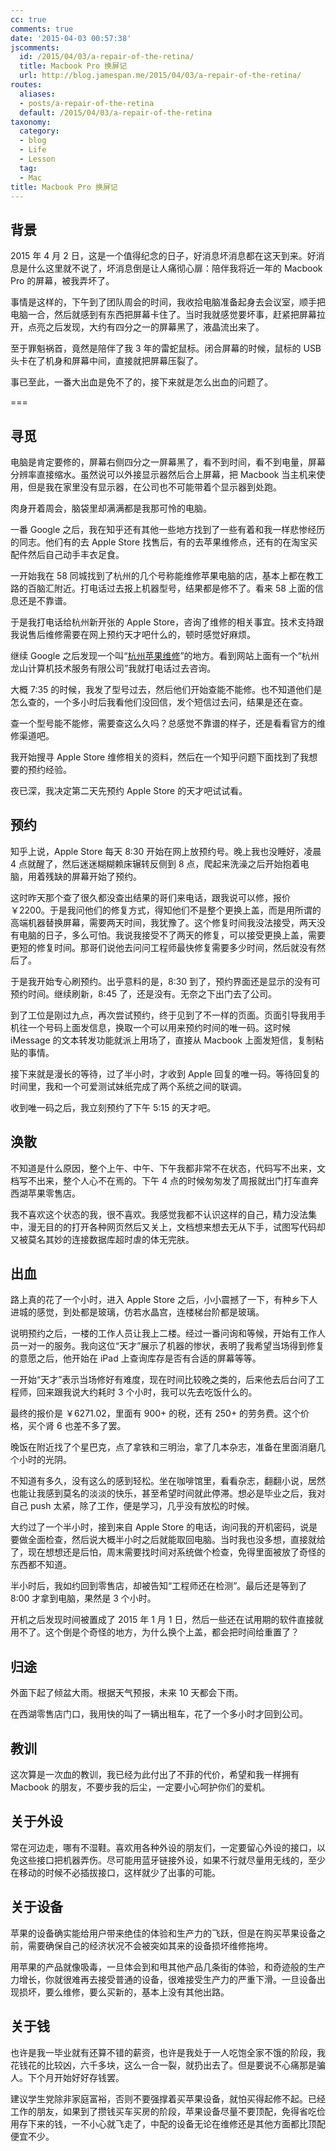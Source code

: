 ```yaml
---
cc: true
comments: true
date: '2015-04-03 00:57:38'
jscomments:
  id: /2015/04/03/a-repair-of-the-retina/
  title: Macbook Pro 换屏记
  url: http://blog.jamespan.me/2015/04/03/a-repair-of-the-retina/
routes:
  aliases:
  - posts/a-repair-of-the-retina
  default: /2015/04/03/a-repair-of-the-retina
taxonomy:
  category:
  - blog
  - Life
  - Lesson
  tag:
  - Mac
title: Macbook Pro 换屏记
---
```


## 背景 ##

2015 年 4 月 2 日，这是一个值得纪念的日子，好消息坏消息都在这天到来。好消息是什么这里就不说了，坏消息倒是让人痛彻心扉：陪伴我将近一年的 Macbook Pro 的屏幕，被我弄坏了。

事情是这样的，下午到了团队周会的时间，我收拾电脑准备起身去会议室，顺手把电脑一合，然后就感到有东西把屏幕卡住了。当时我就感觉要坏事，赶紧把屏幕拉开，点亮之后发现，大约有四分之一的屏幕黑了，液晶流出来了。

至于罪魁祸首，竟然是陪伴了我 3 年的雷蛇鼠标。闭合屏幕的时候，鼠标的 USB 头卡在了机身和屏幕中间，直接就把屏幕压裂了。

事已至此，一番大出血是免不了的，接下来就是怎么出血的问题了。

===



## 寻觅 ##

电脑是肯定要修的，屏幕右侧四分之一屏幕黑了，看不到时间，看不到电量，屏幕分辨率直接缩水。虽然说可以外接显示器然后合上屏幕，把 Macbook 当主机来使用，但是我在家里没有显示器，在公司也不可能带着个显示器到处跑。

肉身开着周会，脑袋里却满满都是我那可怜的电脑。

一番 Google 之后，我在知乎还有其他一些地方找到了一些有着和我一样悲惨经历的同志。他们有的去 Apple Store 找售后，有的去苹果维修点，还有的在淘宝买配件然后自己动手丰衣足食。

一开始我在 58 同城找到了杭州的几个号称能维修苹果电脑的店，基本上都在教工路的百脑汇附近。打电话过去报上机器型号，结果都是修不了。看来 58 上面的信息还是不靠谱。

于是我打电话给杭州新开张的 Apple Store，咨询了维修的相关事宜。技术支持跟我说售后维修需要在网上预约天才吧什么的，顿时感觉好麻烦。

继续 Google 之后发现一个叫“[杭州苹果维修][1]”的地方。看到网站上面有一个“杭州龙山计算机技术服务有限公司”我就打电话过去咨询。

大概 7:35 的时候，我发了型号过去，然后他们开始查能不能修。也不知道他们是怎么查的，一个多小时后我看他们没回信，发个短信过去问，结果是还在查。

查一个型号能不能修，需要查这么久吗？总感觉不靠谱的样子，还是看看官方的维修渠道吧。

我开始搜寻 Apple Store 维修相关的资料，然后在一个知乎问题下面找到了我想要的预约经验。

夜已深，我决定第二天先预约 Apple Store 的天才吧试试看。

## 预约 ##

知乎上说，Apple Store 每天 8:30 开始在网上放预约号。晚上我也没睡好，凌晨 4 点就醒了，然后迷迷糊糊赖床辗转反侧到 8 点，爬起来洗澡之后开始抱着电脑，用着残缺的屏幕开始了预约。

这时昨天那个查了很久都没查出结果的哥们来电话，跟我说可以修，报价 ￥2200。于是我问他们的修复方式，得知他们不是整个更换上盖，而是用所谓的高端机器替换屏幕，需要两天时间，我犹豫了。这个修复时间我没法接受，两天没有电脑的日子，多么可怕。我说我接受不了两天的修复，可以接受更换上盖，需要更短的修复时间。那哥们说他去问问工程师最快修复需要多少时间，然后就没有然后了。

于是我开始专心刷预约。出乎意料的是，8:30 到了，预约界面还是显示的没有可预约时间。继续刷新，8:45 了，还是没有。无奈之下出门去了公司。

到了工位是刚过九点，再次尝试预约，终于见到了不一样的页面。页面引导我用手机往一个号码上面发信息，换取一个可以用来预约时间的唯一码。这时候 iMessage 的文本转发功能就派上用场了，直接从 Macbook 上面发短信，复制粘贴的事情。

接下来就是漫长的等待，过了半小时，才收到 Apple 回复的唯一码。等待回复的时间里，我和一个可爱测试妹纸完成了两个系统之间的联调。

收到唯一码之后，我立刻预约了下午 5:15 的天才吧。

## 涣散 ##

不知道是什么原因，整个上午、中午、下午我都非常不在状态，代码写不出来，文档写不出来，整个人心不在焉的。下午 4 点的时候匆匆发了周报就出门打车直奔西湖苹果零售店。

我不喜欢这个状态的我，很不喜欢。我感觉我都不认识这样的自己，精力没法集中，漫无目的的打开各种网页然后又关上，文档想来想去无从下手，试图写代码却又被莫名其妙的连接数据库超时虐的体无完肤。

## 出血 ##

路上真的花了一个小时，进入 Apple Store 之后，小小震撼了一下，有种乡下人进城的感觉，到处都是玻璃，仿若水晶宫，连楼梯台阶都是玻璃。

说明预约之后，一楼的工作人员让我上二楼。经过一番问询和等候，开始有工作人员一对一的服务。我向这位“天才”展示了机器的惨状，表明了我希望当场得到修复的意愿之后，他开始在 iPad 上查询库存是否有合适的屏幕等等。

一开始“天才”表示当场修好有难度，现在时间比较晚之类的，后来他去后台问了工程师，回来跟我说大约耗时 3 个小时，我可以先去吃饭什么的。

最终的报价是 ￥6271.02，里面有 900+ 的税，还有 250+ 的劳务费。这个价格，买个肾 6 也差不多了罢。

晚饭在附近找了个星巴克，点了拿铁和三明治，拿了几本杂志，准备在里面消磨几个小时的光阴。

不知道有多久，没有这么的感到轻松。坐在咖啡馆里，看看杂志，翻翻小说，居然也能让我感到莫名的淡淡的快乐，甚至希望时间就此停滞。想必是毕业之后，我对自己 push 太紧，除了工作，便是学习，几乎没有放松的时候。

大约过了一个半小时，接到来自 Apple Store 的电话，询问我的开机密码，说是要做全面检查，然后说大概半小时之后就能取回电脑。当时我也没多想，直接就给了，现在想想还是后怕，周末需要找时间对系统做个检查，免得里面被放了奇怪的东西都不知道。

半小时后，我如约回到零售店，却被告知“工程师还在检测”。最后还是等到了 8:00 才拿到电脑，果然是 3 个小时。

开机之后发现时间被置成了 2015 年 1 月 1 日，然后一些还在试用期的软件直接就用不了。这个倒是个奇怪的地方，为什么换个上盖，都会把时间给重置了？

## 归途 ##

外面下起了倾盆大雨。根据天气预报，未来 10 天都会下雨。

在西湖零售店门口，我用快的叫了一辆出租车，花了一个多小时才回到公司。

## 教训 ##

这次算是一次血的教训，我已经为此付出了不菲的代价，希望和我一样拥有 Macbook 的朋友，不要步我的后尘，一定要小心呵护你们的爱机。

## 关于外设 ##

常在河边走，哪有不湿鞋。喜欢用各种外设的朋友们，一定要留心外设的接口，以免这些接口把机器弄伤。尽可能用蓝牙链接外设，如果不行就尽量用无线的，至少在移动的时候不必插拔接口，这样就少了出事的可能。

## 关于设备 ##

苹果的设备确实能给用户带来绝佳的体验和生产力的飞跃，但是在购买苹果设备之前，需要确保自己的经济状况不会被突如其来的设备损坏维修拖垮。

用苹果的产品就像吸毒，一旦体会到和甩其他产品几条街的体验，和奇迹般的生产力增长，你就很难再去接受普通的设备，很难接受生产力的严重下滑。一旦设备出现损坏，要么维修，要么买新的，基本上没有其他出路。

## 关于钱 ##

也许是我一毕业就有还算不错的薪资，也许是我处于一人吃饱全家不饿的阶段，我花钱花的比较凶，六千多块，这么一合一裂，就扔出去了。但是要说不心痛那是骗人。下个月开始好好存钱罢。

建议学生党除非家庭富裕，否则不要强撑着买苹果设备，就怕买得起修不起。已经工作的朋友，如果到了攒钱买车买房的阶段，苹果设备尽量不要顶配，免得省吃俭用存下来的钱，一不小心就飞走了，中配的设备无论在维修还是其他方面都比顶配便宜不少。

[1]: http://www.applesv.com
